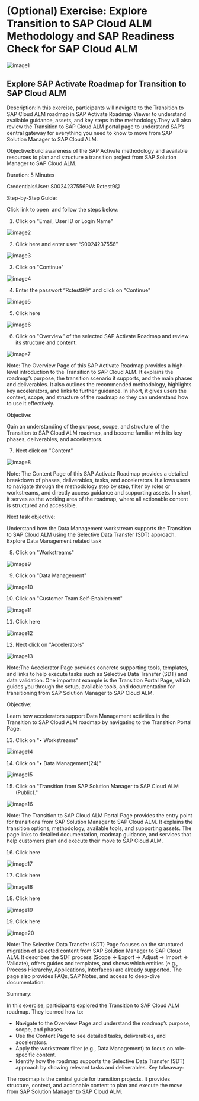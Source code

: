 # (Optional) Exercise: Explore Transition to SAP Cloud ALM Methodology and SAP Readiness Check for SAP Cloud ALM

![image1](Images/image1.png)

## Explore SAP Activate Roadmap for Transition to SAP Cloud ALM

Description:In this exercise, participants will navigate to the Transition to SAP Cloud ALM roadmap in SAP Activate Roadmap Viewer to understand available guidance, assets, and key steps in the methodology.They will also review the Transition to SAP Cloud ALM portal page to understand SAP’s central gateway for everything you need to know to move from SAP Solution Manager to SAP Cloud ALM.

Objective:Build awareness of the SAP Activate methodology and available resources to plan and structure a transition project from SAP Solution Manager to SAP Cloud ALM.

Duration: 5 Minutes

Credentials:User: S0024237556PW: Rctest9@

Step-by-Step Guide:

Click link to open  and follow the steps below:

1. Click on "Email, User ID or Login Name"

![image2](Images/image2.png)

2. Click here and enter user “S0024237556”

![image3](Images/image3.png)

3. Click on "Continue"

![image4](Images/image4.png)

4. Enter the passwort “Rctest9@“ and click on "Continue"

![image5](Images/image5.png)

5. Click here

![image6](Images/image6.png)

6. Click on "Overview" of the selected SAP Activate Roadmap and review its structure and content.

![image7](Images/image7.png)

Note: The Overview Page of this SAP Activate Roadmap provides a high-level introduction to the Transition to SAP Cloud ALM. It explains the roadmap’s purpose, the transition scenario it supports, and the main phases and deliverables. It also outlines the recommended methodology, highlights key accelerators, and links to further guidance. In short, it gives users the context, scope, and structure of the roadmap so they can understand how to use it effectively.

Objective:

Gain an understanding of the purpose, scope, and structure of the Transition to SAP Cloud ALM roadmap, and become familiar with its key phases, deliverables, and accelerators.

7. Next click on "Content"

![image8](Images/image8.png)

Note: The Content Page of this SAP Activate Roadmap provides a detailed breakdown of phases, deliverables, tasks, and accelerators. It allows users to navigate through the methodology step by step, filter by roles or workstreams, and directly access guidance and supporting assets. In short, it serves as the working area of the roadmap, where all actionable content is structured and accessible.

Next task objective:

Understand how the Data Management workstream supports the Transition to SAP Cloud ALM using the Selective Data Transfer (SDT) approach. Explore Data Management related task

8. Click on "Workstreams"

![image9](Images/image9.png)

9. Click on "Data Management"

![image10](Images/image10.png)

10. Click on "Customer Team Self-Enablement"

![image11](Images/image11.png)

11. Click here

![image12](Images/image12.png)

12. Next click on "Accelerators"

![image13](Images/image13.png)

Note:The Accelerator Page provides concrete supporting tools, templates, and links to help execute tasks such as Selective Data Transfer (SDT) and data validation. One important example is the Transition Portal Page, which guides you through the setup, available tools, and documentation for transitioning from SAP Solution Manager to SAP Cloud ALM.

Objective:

Learn how accelerators support Data Management activities in the Transition to SAP Cloud ALM roadmap by navigating to the Transition Portal Page.

13. Click on "• Workstreams"

![image14](Images/image14.png)

14. Click on "• Data Management(24)"

![image15](Images/image15.png)

15. Click on "Transition from SAP Solution Manager to SAP Cloud ALM (Public)."

![image16](Images/image16.png)

Note: The Transition to SAP Cloud ALM Portal Page provides the entry point for transitions from SAP Solution Manager to SAP Cloud ALM. It explains the transition options, methodology, available tools, and supporting assets. The page links to detailed documentation, roadmap guidance, and services that help customers plan and execute their move to SAP Cloud ALM.

16. Click here

![image17](Images/image17.png)

17. Click here

![image18](Images/image18.png)

18. Click here

![image19](Images/image19.png)

19. Click here

![image20](Images/image20.png)

Note: The Selective Data Transfer (SDT) Page focuses on the structured migration of selected content from SAP Solution Manager to SAP Cloud ALM. It describes the SDT process (Scope → Export → Adjust → Import → Validate), offers guides and templates, and shows which entities (e.g., Process Hierarchy, Applications, Interfaces) are already supported. The page also provides FAQs, SAP Notes, and access to deep-dive documentation.

Summary:

In this exercise, participants explored the Transition to SAP Cloud ALM roadmap. They learned how to:

- Navigate to the Overview Page and understand the roadmap’s purpose, scope, and phases.
- Use the Content Page to see detailed tasks, deliverables, and accelerators.
- Apply the workstream filter (e.g., Data Management) to focus on role-specific content.
- Identify how the roadmap supports the Selective Data Transfer (SDT) approach by showing relevant tasks and deliverables.
Key takeaway:

The roadmap is the central guide for transition projects. It provides structure, context, and actionable content to plan and execute the move from SAP Solution Manager to SAP Cloud ALM.
